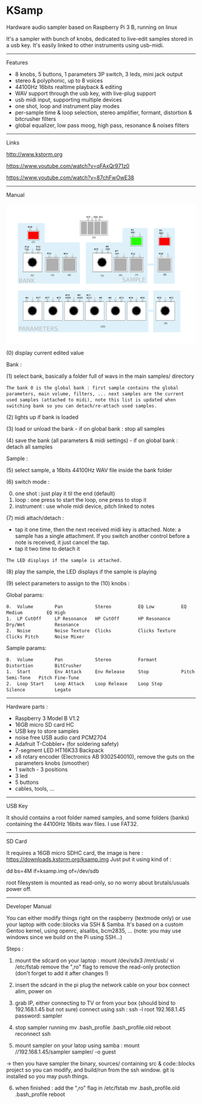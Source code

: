 # KSamp
Hardware audio sampler based on Raspberry Pi 3 B, running on linux

It's a sampler with bunch of knobs, dedicated to live-edit samples stored in a usb key. It's easily linked to other instruments using usb-midi.

-----------------------------------

Features

- 8 knobs, 5 buttons, 1 parameters 3P switch, 3 leds, mini jack output
- stereo & polyphonic, up to 8 voices
- 44100Hz 16bits realtime playback & editing
- WAV support through the usb key, with live-plug support
- usb midi input, supporting multiple devices
- one shot, loop and instrument play modes
- per-sample time & loop selection, stereo amplifier, formant, distortion & bitcrusher filters
- global equalizer, low pass moog, high pass, resonance & noises filters

-----------------------------------

Links

http://www.kstorm.org

https://www.youtube.com/watch?v=qFAxQr971z0

https://www.youtube.com/watch?v=87chFwOwE38

-----------------------------------

Manual


![alt text](https://raw.githubusercontent.com/skarab/raspberry-sampler/master/schema.png)

(0) display current edited value

Bank :

(1) select bank, basically a folder full of wavs in the main samples/ directory

    The bank 0 is the global bank : first sample contains the global parameters, main volume, filters, ... next samples are the current used samples (attached to midi), note this list is updated when switching bank so you can detach/re-attach used samples.

(2) lights up if bank is loaded

(3) load or unload the bank - if on global bank : stop all samples

(4) save the bank (all parameters & midi settings) - if on global bank : detach all samples


Sample :

(5) select sample, a 16bits 44100Hz WAV file inside the bank folder

(6) switch mode :

   0. one shot   : just play it til the end (default)
   1. loop       : one press to start the loop, one press to stop it
   2. instrument : use whole midi device, pitch linked to notes

(7) midi attach/detach :
   - tap it one time, then the next received midi key is attached.
     Note: a sample has a single attachment.
     If you switch another control before a note is received, it just cancel the tap.
   - tap it two time to detach it

    The LED displays if the sample is attached.

(8) play the sample, the LED displays if the sample is playing

(9) select parameters to assign to the (10) knobs :

 Global params:

    0.  Volume        Pan            Stereo          EQ Low          EQ Medium         EQ High
    1.  LP CutOff     LP Resonance   HP CutOff       HP Resonance    Dry/Wet           Resonance
    2.  Noise         Noise Texture  Clicks          Clicks Texture  Clicks Pitch      Noise Mixer

 Sample params:

    0.  Volume        Pan            Stereo          Formant         Distortion        BitCrusher
    1.  Start         Env Attack     Env Release     Stop            Pitch Semi-Tone   Pitch Fine-Tune
    2.  Loop Start    Loop Attack    Loop Release    Loop Stop       Silence           Legato


-----------------------------------

Hardware parts :
 - Raspberry 3 Model B V1.2
 - 16GB micro SD card HC
 - USB key to store samples
 - noise free USB audio card PCM2704
 - Adafruit T-Cobbler+ (for soldering safety)
 - 7-segment LED HT16K33 Backpack
 - x8 rotary encoder (Electronics AB 9302540010), remove the guts on the parameters knobs (smoother)
 - 1 switch - 3 positions
 - 3 led
 - 5 buttons
 - cables, tools, ...

-----------------------------------

USB Key

It should contains a root folder named samples, and some folders (banks) containing the 44100Hz 16bits wav files.
I use FAT32.

-----------------------------------

SD Card

It requires a 16GB micro SDHC card, the image is here : https://downloads.kstorm.org/ksamp.img
Just put it using kind of :

dd bs=4M if=ksamp.img of=/dev/sdb

root filesystem is mounted as read-only, so no worry about brutals/usuals power off.

-----------------------------------

Developer Manual

You can either modify things right on the raspberry (textmode only) or use your laptop with code::blocks via SSH & Samba.
It's based on a custom Gentoo kernel, using openrc, alsalibs, bcm2835, ...
(note: you may use windows since we build on the Pi using SSH...)

Steps :

1. mount the sdcard on your laptop :
 mount /dev/sdx3 /mnt/usb/
 vi /etc/fstab
remove the ",ro" flag to remove the read-only protection (don't forget to add it after changes !)

2. insert the sdcard in the pi
plug the network cable on your box
connect alim, power on

3. grab IP, either connecting to TV or from your box (should bind to 192.168.1.45 but not sure)
connect using ssh :
 ssh -l root 192.168.1.45
 password: sampler

4. stop sampler running
 mv .bash_profile .bash_profile.old
 reboot
 reconnect ssh

5. mount sampler on your latop using samba :
mount //192.168.1.45/sampler sampler/ -o guest

-> then you have sampler the binary, sources/ containing src & code::blocks project so you can modify, and build/run from the ssh window.
git is installed so you may push things.

6. when finished :
 add the ",ro" flag in /etc/fstab
 mv .bash_profile.old .bash_profile
 reboot
